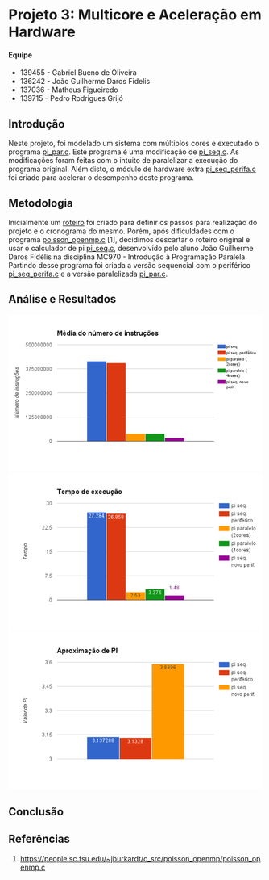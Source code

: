 # Projeto 3: Multicore e Aceleração em Hardware

#### Equipe
- 139455 - Gabriel Bueno de Oliveira
- 136242 - João Guilherme Daros Fidelis
- 137036 - Matheus Figueiredo
- 139715 - Pedro Rodrigues Grijó

## Introdução
Neste projeto, foi modelado um sistema com múltiplos cores e executado o programa [pi_par.c](https://github.com/pedrogrijo/MC723/blob/master/projeto3/pi_par.c). Este programa é uma modificação de [pi_seq.c](https://github.com/pedrogrijo/MC723/blob/master/projeto3/pi_seq.c). As modificações foram feitas com o intuito de paralelizar a execução do programa original. Além disto, o módulo de hardware extra [pi_seq_perifa.c](https://github.com/pedrogrijo/MC723/blob/master/projeto3/pi_seq_perifa.c) foi criado para acelerar o desempenho deste programa.

## Metodologia

Inicialmente um [roteiro](https://github.com/pedrogrijo/MC723/blob/master/projeto3/ROTEIRO.md) foi criado para definir os passos para realização do projeto e o cronograma do mesmo. Porém, após dificuldades com o programa [poisson_openmp.c](https://github.com/pedrogrijo/MC723/blob/master/projeto3/poisson_openmp.c) [1], decidimos descartar o roteiro original e usar o calculador de pi [pi_seq.c](https://github.com/pedrogrijo/MC723/blob/master/projeto3/pi_seq.c), desenvolvido pelo aluno João Guilherme Daros Fidélis na disciplina MC970 - Introdução à Programação Paralela. Partindo desse programa foi criada a versão sequencial com o periférico [pi_seq_perifa.c](https://github.com/pedrogrijo/MC723/blob/master/projeto3/pi_seq_perifa.c) e a versão paralelizada [pi_par.c](https://github.com/pedrogrijo/MC723/blob/master/projeto3/pi_par.c). 

## Análise e Resultados
![](/projeto3/images/avg.png "")
![](/projeto3/images/time.png "")
![](/projeto3/images/aprox.png "")

## Conclusão

## Referências
1. https://people.sc.fsu.edu/~jburkardt/c_src/poisson_openmp/poisson_openmp.c
